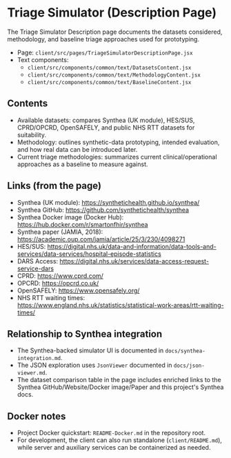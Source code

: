 # Triage Simulator (Description Page)

The Triage Simulator Description page documents the datasets considered, methodology, and baseline triage approaches used for prototyping.

- Page: `client/src/pages/TriageSimulatorDescriptionPage.jsx`
- Text components:
  - `client/src/components/common/text/DatasetsContent.jsx`
  - `client/src/components/common/text/MethodologyContent.jsx`
  - `client/src/components/common/text/BaselineContent.jsx`

## Contents

- Available datasets: compares Synthea (UK module), HES/SUS, CPRD/OPCRD, OpenSAFELY, and public NHS RTT datasets for suitability.
- Methodology: outlines synthetic-data prototyping, intended evaluation, and how real data can be introduced later.
- Current triage methodologies: summarizes current clinical/operational approaches as a baseline to measure against.

## Links (from the page)

- Synthea (UK module): https://synthetichealth.github.io/synthea/
- Synthea GitHub: https://github.com/synthetichealth/synthea
- Synthea Docker image (Docker Hub): https://hub.docker.com/r/smartonfhir/synthea
- Synthea paper (JAMIA, 2018): https://academic.oup.com/jamia/article/25/3/230/4098271
- HES/SUS: https://digital.nhs.uk/data-and-information/data-tools-and-services/data-services/hospital-episode-statistics
- DARS Access: https://digital.nhs.uk/services/data-access-request-service-dars
- CPRD: https://www.cprd.com/
- OPCRD: https://opcrd.co.uk/
- OpenSAFELY: https://www.opensafely.org/
- NHS RTT waiting times: https://www.england.nhs.uk/statistics/statistical-work-areas/rtt-waiting-times/

## Relationship to Synthea integration

- The Synthea-backed simulator UI is documented in `docs/synthea-integration.md`.
- The JSON exploration uses `JsonViewer` documented in `docs/json-viewer.md`.
 - The dataset comparison table in the page includes enriched links to the Synthea GitHub/Website/Docker image/Paper and this project's Synthea docs.

## Docker notes

- Project Docker quickstart: `README-Docker.md` in the repository root.
- For development, the client can also run standalone (`client/README.md`), while server and auxiliary services can be containerized as needed.
